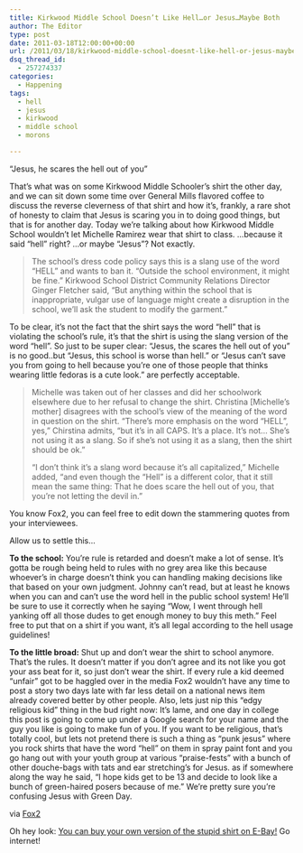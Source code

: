 ```yaml
---
title: Kirkwood Middle School Doesn’t Like Hell…or Jesus…Maybe Both
author: The Editor
type: post
date: 2011-03-18T12:00:00+00:00
url: /2011/03/18/kirkwood-middle-school-doesnt-like-hell-or-jesus-maybe-both/
dsq_thread_id:
  - 257274337
categories:
  - Happening
tags:
  - hell
  - jesus
  - kirkwood
  - middle school
  - morons

---
```

[<img class="alignright size-full wp-image-9347" title="jesus_shirt" src="http://media.punchingkitty.com/wordpress/2011/03/jesus_shirt.jpg?filter=resize&w=250" alt="" />][1]&#8220;Jesus, he scares the hell out of you&#8221;

That&#8217;s what was on some Kirkwood Middle Schooler&#8217;s shirt the other day, and we can sit down some time over General Mills flavored coffee to discuss the reverse cleverness of that shirt and how it&#8217;s, frankly, a rare shot of honesty to claim that Jesus is scaring you in to doing good things, but that is for another day. Today we&#8217;re talking about how Kirkwood Middle School wouldn&#8217;t let Michelle Ramirez wear that shirt to class. &#8230;because it said &#8220;hell&#8221; right? &#8230;or maybe &#8220;Jesus&#8221;? Not exactly.

> The school&#8217;s dress code policy says this is a slang use of the word &#8220;HELL&#8221; and wants to ban it. &#8220;Outside the school environment, it might be fine.&#8221; Kirkwood School District Community Relations Director Ginger Fletcher said, &#8220;But anything within the school that is inappropriate, vulgar use of language might create a disruption in the school, we&#8217;ll ask the student to modify the garment.&#8221;

To be clear, it&#8217;s not the fact that the shirt says the word &#8220;hell&#8221; that is violating the school&#8217;s rule, it&#8217;s that the shirt is using the slang version of the word &#8220;hell&#8221;. So just to be super clear: &#8220;Jesus, the scares the hell out of you&#8221; is no good..but &#8220;Jesus, this school is worse than hell.&#8221; or &#8220;Jesus can&#8217;t save you from going to hell because you&#8217;re one of those people that thinks wearing little fedoras is a cute look.&#8221; are perfectly acceptable.

> Michelle was taken out of her classes and did her schoolwork elsewhere due to her refusal to change the shirt. Christina [Michelle&#8217;s mother] disagrees with the school&#8217;s view of the meaning of the word in question on the shirt. &#8220;There&#8217;s more emphasis on the word &#8220;HELL&#8221;, yes,&#8221; Chirstina admits, &#8220;but it&#8217;s in all CAPS. It&#8217;s a place. It&#8217;s not&#8230; She&#8217;s not using it as a slang. So if she&#8217;s not using it as a slang, then the shirt should be ok.&#8221;
> 
> &#8220;I don&#8217;t think it&#8217;s a slang word because it&#8217;s all capitalized,&#8221; Michelle added, &#8220;and even though the &#8220;Hell&#8221; is a different color, that it still mean the same thing: That he does scare the hell out of you, that you&#8217;re not letting the devil in.&#8221;

You know Fox2, you can feel free to edit down the stammering quotes from your interviewees.

Allow us to settle this&#8230;

**To the school:** You&#8217;re rule is retarded and doesn&#8217;t make a lot of sense. It&#8217;s gotta be rough being held to rules with no grey area like this because whoever&#8217;s in charge doesn&#8217;t think you can handling making decisions like that based on your own judgment. Johnny can&#8217;t read, but at least he knows when you can and can&#8217;t use the word hell in the public school system! He&#8217;ll be sure to use it correctly when he saying &#8220;Wow, I went through hell yanking off all those dudes to get enough money to buy this meth.&#8221; Feel free to put that on a shirt if you want, it&#8217;s all legal according to the hell usage guidelines!

**To the little broad:** Shut up and don&#8217;t wear the shirt to school anymore. That&#8217;s the rules. It doesn&#8217;t matter if you don&#8217;t agree and its not like you got your ass beat for it, so just don&#8217;t wear the shirt. If every rule a kid deemed &#8220;unfair&#8221; got to be haggled over in the media Fox2 wouldn&#8217;t have any time to post a story two days late with far less detail on a national news item already covered better by other people. Also, lets just nip this &#8220;edgy religious kid&#8221; thing in the bud right now: It&#8217;s lame, and one day in college this post is going to come up under a Google search for your name and the guy you like is going to make fun of you. If you want to be religious, that&#8217;s totally cool, but lets not pretend there is such a thing as &#8220;punk jesus&#8221; where you rock shirts that have the word &#8220;hell&#8221; on them in spray paint font and you go hang out with your youth group at various &#8220;praise-fests&#8221; with a bunch of other douche-bags with tats and ear stretching&#8217;s for Jesus. as if somewhere along the way he said, &#8220;I hope kids get to be 13 and decide to look like a bunch of green-haired posers because of me.&#8221; We&#8217;re pretty sure you&#8217;re confusing Jesus with Green Day.

via <a href="http://www.fox2now.com/news/ktvi-kirkwood-t-shirts-jesus-slang-word-31611,0,6137629.story" target="_blank">Fox2</a>

Oh hey look: <a href="http://cgi.ebay.com/Jesus-He-scares-Hell-out-you-/160556266535" target="_blank">You can buy your own version of the stupid shirt on E-Bay!</a> Go internet!

 [1]: http://media.punchingkitty.com/wordpress/2011/03/jesus_shirt.jpg